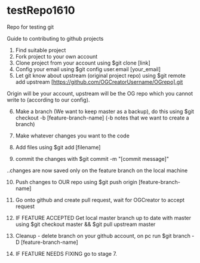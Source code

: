 # testRepo1610
Repo for testing git


Guide to contributing to github projects

1. Find suitable project
2. Fork project to your own account
3. Clone project from your account using $git clone [link]
4. Config your email using $git config user.email [your_email]
5. Let git know about upstream (original project repo) using $git remote add upstream [https://github.com/OGCreatorUsername/OGrepo].git


Origin will be your account, upstream will be the OG repo which you cannot write to (according to our config).

6. Make a branch (We want to keep master as a backup), do this using $git checkout -b [feature-branch-name] (-b notes that we want to create a branch)

7. Make whatever changes you want to the code

8. Add files using $git add [filename]
9. commit the changes with $git commit -m "[commit message]"

..changes are now saved only on the feature branch on the local machine

10. Push changes to OUR repo using $git push origin [feature-branch-name]

11. Go onto github and create pull request, wait for OGCreator to accept request

12. IF FEATURE ACCEPTED Get local master branch up to date with master using $git checkout master && $git pull upstream master

13. Cleanup - delete branch on your github account, on pc run $git branch -D [feature-branch-name]

14. IF FEATURE NEEDS FIXING go to stage 7.
